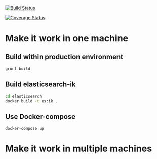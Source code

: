 

[![Build Status](https://travis-ci.org/zycbobby/easy_download.svg?branch=master)](https://travis-ci.org/zycbobby/easy_download)

[![Coverage Status](https://coveralls.io/repos/zycbobby/easy_download/badge.svg?branch=master)](https://coveralls.io/r/zycbobby/easy_download?branch=master)

# Make it work in one machine

## Build within production environment

```bash
grunt build
```

## Build elasticsearch-ik
```bash
cd elasticsearch
docker build -t es:ik .
```

## Use Docker-compose
```bash
docker-compose up
```

# Make it work in multiple machines


